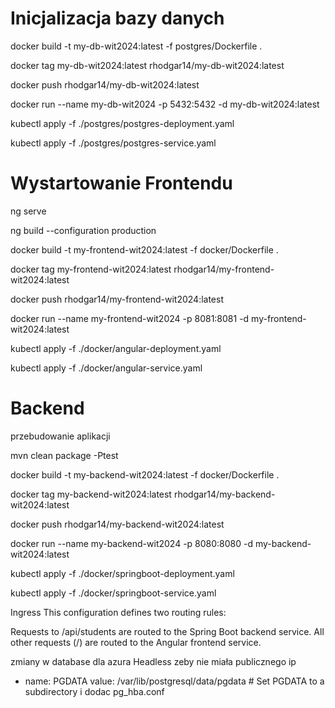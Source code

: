# Inicjalizacja bazy danych

docker build -t my-db-wit2024:latest -f postgres/Dockerfile .

docker tag my-db-wit2024:latest rhodgar14/my-db-wit2024:latest

docker push rhodgar14/my-db-wit2024:latest

docker run --name my-db-wit2024 -p 5432:5432 -d my-db-wit2024:latest

kubectl apply -f ./postgres/postgres-deployment.yaml

kubectl apply -f ./postgres/postgres-service.yaml


# Wystartowanie Frontendu
ng serve

ng build --configuration production

docker build -t my-frontend-wit2024:latest -f docker/Dockerfile .

docker tag my-frontend-wit2024:latest rhodgar14/my-frontend-wit2024:latest

docker push rhodgar14/my-frontend-wit2024:latest

docker run --name my-frontend-wit2024 -p 8081:8081 -d my-frontend-wit2024:latest


kubectl apply -f ./docker/angular-deployment.yaml

kubectl apply -f ./docker/angular-service.yaml

# Backend 

przebudowanie aplikacji

mvn clean package -Ptest

docker build -t my-backend-wit2024:latest -f docker/Dockerfile .

docker tag my-backend-wit2024:latest rhodgar14/my-backend-wit2024:latest

docker push rhodgar14/my-backend-wit2024:latest

docker run --name my-backend-wit2024 -p 8080:8080 -d my-backend-wit2024:latest

kubectl apply -f ./docker/springboot-deployment.yaml

kubectl apply -f ./docker/springboot-service.yaml


Ingress
This configuration defines two routing rules:

Requests to /api/students are routed to the Spring Boot backend service.
All other requests (/) are routed to the Angular frontend service.


zmiany w database dla azura
Headless zeby nie miała publicznego ip
- name: PGDATA
value: /var/lib/postgresql/data/pgdata  # Set PGDATA to a subdirectory
i dodac pg_hba.conf